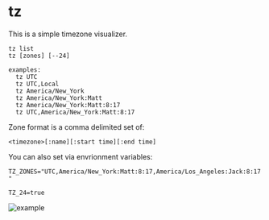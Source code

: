 # tz

This is a simple timezone visualizer.

```
tz list
tz [zones] [--24]

examples:
  tz UTC
  tz UTC,Local
  tz America/New_York
  tz America/New_York:Matt
  tz America/New_York:Matt:8:17
  tz UTC,America/New_York:Matt:8:17
```

Zone format is a comma delimited set of:

```
<timezone>[:name][:start time][:end time]
```

You can also set via envrionment variables:


`TZ_ZONES="UTC,America/New_York:Matt:8:17,America/Los_Angeles:Jack:8:17"`


`TZ_24=true`


![example](https://raw.githubusercontent.com/mmcquillan/tz/master/example.png)

